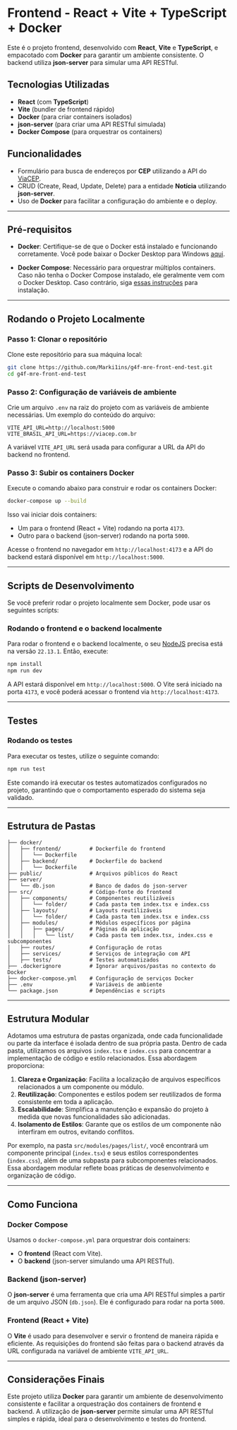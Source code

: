 # Frontend - React + Vite + TypeScript + Docker

Este é o projeto frontend, desenvolvido com **React**, **Vite** e **TypeScript**, e empacotado com **Docker** para garantir um ambiente consistente. O backend utiliza **json-server** para simular uma API RESTful.

## Tecnologias Utilizadas

- **React** (com **TypeScript**)
- **Vite** (bundler de frontend rápido)
- **Docker** (para criar containers isolados)
- **json-server** (para criar uma API RESTful simulada)
- **Docker Compose** (para orquestrar os containers)

## Funcionalidades

- Formulário para busca de endereços por **CEP** utilizando a API do [ViaCEP](https://viacep.com.br/ws/01001000/json/).
- CRUD (Create, Read, Update, Delete) para a entidade **Notícia** utilizando **json-server**.
- Uso de **Docker** para facilitar a configuração do ambiente e o deploy.

---

## Pré-requisitos

- **Docker**: Certifique-se de que o Docker está instalado e funcionando corretamente. Você pode baixar o Docker Desktop para Windows [aqui](https://www.docker.com/products/docker-desktop).

- **Docker Compose**: Necessário para orquestrar múltiplos containers. Caso não tenha o Docker Compose instalado, ele geralmente vem com o Docker Desktop. Caso contrário, siga [essas instruções](https://docs.docker.com/compose/install/) para instalação.

---

## Rodando o Projeto Localmente

### Passo 1: Clonar o repositório

Clone este repositório para sua máquina local:

```bash
git clone https://github.com/Marki1ins/g4f-mre-front-end-test.git
cd g4f-mre-front-end-test
```

### Passo 2: Configuração de variáveis de ambiente

Crie um arquivo `.env` na raiz do projeto com as variáveis de ambiente necessárias. Um exemplo do conteúdo do arquivo:

```env
VITE_API_URL=http://localhost:5000
VITE_BRASIL_API_URL=https://viacep.com.br
```

A variável `VITE_API_URL` será usada para configurar a URL da API do backend no frontend.

### Passo 3: Subir os containers Docker

Execute o comando abaixo para construir e rodar os containers Docker:

```bash
docker-compose up --build
```

Isso vai iniciar dois containers:
- Um para o frontend (React + Vite) rodando na porta `4173`.
- Outro para o backend (json-server) rodando na porta `5000`.

Acesse o frontend no navegador em `http://localhost:4173` e a API do backend estará disponível em `http://localhost:5000`.

---

## Scripts de Desenvolvimento

Se você preferir rodar o projeto localmente sem Docker, pode usar os seguintes scripts:

### Rodando o frontend e o backend localmente

Para rodar o frontend e o backend localmente, o seu [NodeJS](https://nodejs.org/pt/download) precisa está na versão `22.13.1`. Então, execute:

```bash
npm install
npm run dev
```

A API estará disponível em `http://localhost:5000`.
O Vite será iniciado na porta `4173`, e você poderá acessar o frontend via `http://localhost:4173`.

---

## Testes

### Rodando os testes

Para executar os testes, utilize o seguinte comando:

```bash
npm run test
```

Este comando irá executar os testes automatizados configurados no projeto, garantindo que o comportamento esperado do sistema seja validado.

---

## Estrutura de Pastas

```plaintext
├── docker/
│   ├── frontend/         # Dockerfile do frontend
│   │   └── Dockerfile
│   ├── backend/          # Dockerfile do backend
│   │   └── Dockerfile
├── public/               # Arquivos públicos do React
├── server/
│   └── db.json           # Banco de dados do json-server
├── src/                  # Código-fonte do frontend
│   ├── components/       # Componentes reutilizáveis
│   │   └── folder/       # Cada pasta tem index.tsx e index.css
│   ├── layouts/          # Layouts reutilizáveis
│   │   └── folder/       # Cada pasta tem index.tsx e index.css
│   ├── modules/          # Módulos específicos por página
│   │   ├── pages/        # Páginas da aplicação
│   │   │   └── list/     # Cada pasta tem index.tsx, index.css e subcomponentes
│   ├── routes/           # Configuração de rotas
│   ├── services/         # Serviços de integração com API
│   ├── tests/            # Testes automatizados
├── .dockerignore         # Ignorar arquivos/pastas no contexto do Docker
├── docker-compose.yml    # Configuração de serviços Docker
├── .env                  # Variáveis de ambiente
└── package.json          # Dependências e scripts
```

---

## Estrutura Modular

Adotamos uma estrutura de pastas organizada, onde cada funcionalidade ou parte da interface é isolada dentro de sua própria pasta. Dentro de cada pasta, utilizamos os arquivos `index.tsx` e `index.css` para concentrar a implementação de código e estilo relacionados. Essa abordagem proporciona:

1. **Clareza e Organização**: Facilita a localização de arquivos específicos relacionados a um componente ou módulo.
2. **Reutilização**: Componentes e estilos podem ser reutilizados de forma consistente em toda a aplicação.
3. **Escalabilidade**: Simplifica a manutenção e expansão do projeto à medida que novas funcionalidades são adicionadas.
4. **Isolamento de Estilos**: Garante que os estilos de um componente não interfiram em outros, evitando conflitos.

Por exemplo, na pasta `src/modules/pages/list/`, você encontrará um componente principal (`index.tsx`) e seus estilos correspondentes (`index.css`), além de uma subpasta para subcomponentes relacionados. Essa abordagem modular reflete boas práticas de desenvolvimento e organização de código.

---

## Como Funciona

### Docker Compose

Usamos o `docker-compose.yml` para orquestrar dois containers:
- O **frontend** (React com Vite).
- O **backend** (json-server simulando uma API RESTful).

### Backend (json-server)

O **json-server** é uma ferramenta que cria uma API RESTful simples a partir de um arquivo JSON (`db.json`). Ele é configurado para rodar na porta `5000`.

### Frontend (React + Vite)

O **Vite** é usado para desenvolver e servir o frontend de maneira rápida e eficiente. As requisições do frontend são feitas para o backend através da URL configurada na variável de ambiente `VITE_API_URL`.

---

## Considerações Finais

Este projeto utiliza **Docker** para garantir um ambiente de desenvolvimento consistente e facilitar a orquestração dos containers de frontend e backend. A utilização de **json-server** permite simular uma API RESTful simples e rápida, ideal para o desenvolvimento e testes do frontend.
